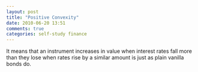 ```yaml
---
layout: post
title: "Positive Convexity"
date: 2010-06-20 13:51
comments: true
categories: self-study finance
---
```


It means that an instrument increases in value when interest rates fall more than they lose when rates rise by a similar amount is just as plain vanilla bonds do.

